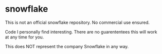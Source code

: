 # snowflake
This is not an official snowflake repository. No commercial use ensured. 

Code I personally find interesting. There are no guarententees this will work at any time for you.

This does NOT represent the company Snowflake in any way. 
